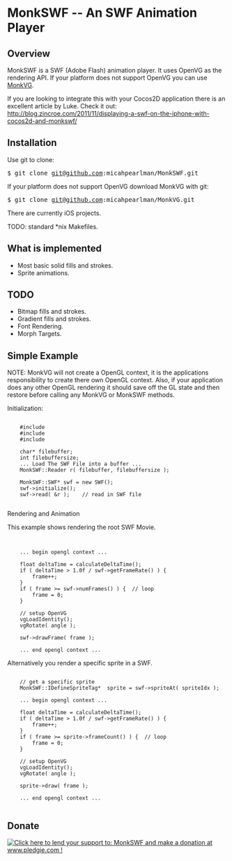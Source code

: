 MonkSWF -- An SWF Animation Player 
==================================

## Overview

MonkSWF is a SWF (Adobe Flash) animation player.  It uses OpenVG as the
rendering API.  If your platform does not support OpenVG you can use [MonkVG](https://github.com/micahpearlman/MonkVG).

If you are looking to integrate this with your Cocos2D application there is an excellent article by
Luke.  Check it out: http://blog.zincroe.com/2011/11/displaying-a-swf-on-the-iphone-with-cocos2d-and-monkswf/

## Installation

Use git to clone:

<tt>$ git clone git@github.com:micahpearlman/MonkSWF.git</tt>

If your platform does not support OpenVG download MonkVG with git:

<tt>$ git clone git@github.com:micahpearlman/MonkVG.git</tt>

There are currently iOS projects.

TODO: standard *nix Makefiles.



## What is implemented

- Most basic solid fills and strokes.
- Sprite animations.

## TODO 

- Bitmap fills and strokes. 
- Gradient fills and strokes.
- Font Rendering.
- Morph Targets.

## Simple Example

NOTE:  MonkVG will not create a OpenGL context, it is the applications
responsibility to create there own OpenGL context. Also, if your
application does any other OpenGL rendering it should save off the GL
state and then restore before calling any MonkVG or MonkSWF methods.

Initialization:

<pre><code>
	#include <MonkSWF.h>
	#include <vg/openvg.h>
	#include <vg/vgu.h>
	
	char* filebuffer;
	int filebuffersize;
	... Load The SWF File into a buffer ...
	MonkSWF::Reader r( filebuffer, filebuffersize );
			
	MonkSWF::SWF* swf = new SWF();
	swf->initialize();
	swf->read( &r );	// read in SWF file

</code></pre>

Rendering and Animation

This example shows rendering the root SWF Movie.

<pre><code>

	... begin opengl context ...
	
	float deltaTime = calculateDeltaTime();
	if ( deltaTime > 1.0f / swf->getFrameRate() ) {
		frame++;
	}
	if ( frame >= swf->numFrames() ) {	// loop
		frame = 0;
	}
	
	// setup OpenVG
	vgLoadIdentity();
	vgRotate( angle );
	
	swf->drawFrame( frame );

	... end opengl context ...
</code></pre>

Alternatively you render a specific sprite in a SWF.

<pre><code>
	// get a specific sprite
	MonkSWF::IDefineSpriteTag*	sprite = swf->spriteAt( spriteIdx );
	
	... begin opengl context ...
	
	float deltaTime = calculateDeltaTime();
	if ( deltaTime > 1.0f / swf->getFrameRate() ) {
		frame++;
	}
	if ( frame >= sprite->frameCount() ) {	// loop
		frame = 0;
	}
	
	// setup OpenVG
	vgLoadIdentity();
	vgRotate( angle );
	
	sprite->draw( frame );

	... end opengl context ...

</code></pre>

## Donate

<a href='http://www.pledgie.com/campaigns/12954'><img alt='Click here to lend your support to: MonkSWF and make a donation at www.pledgie.com !' src='http://www.pledgie.com/campaigns/12954.png?skin_name=chrome' border='0' /></a>